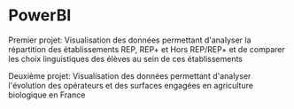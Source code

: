 # PowerBI

Premier projet: Visualisation des données permettant d'analyser la répartition des établissements REP, REP+ et Hors REP/REP+ et de comparer les choix linguistiques des élèves au sein de ces établissements

Deuxième projet: Visualisation des données permettant d'analyser l'évolution des opérateurs et des surfaces engagées en agriculture biologique en France
